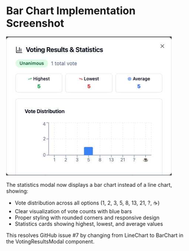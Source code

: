 # Bar Chart Implementation Screenshot

![Bar Chart Statistics Modal](./bar-chart-statistics.png)

The statistics modal now displays a bar chart instead of a line chart, showing:
- Vote distribution across all options (1, 2, 3, 5, 8, 13, 21, ?, ☕)
- Clear visualization of vote counts with blue bars
- Proper styling with rounded corners and responsive design
- Statistics cards showing highest, lowest, and average values

This resolves GitHub issue #7 by changing from LineChart to BarChart in the VotingResultsModal component.